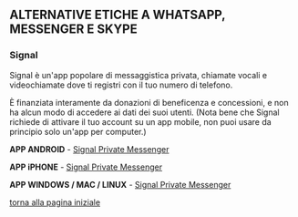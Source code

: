 ## ALTERNATIVE ETICHE A WHATSAPP, MESSENGER E SKYPE

### Signal

Signal è un'app popolare di messaggistica privata, chiamate vocali e videochiamate dove ti registri con il 
tuo numero di telefono. 

È finanziata interamente da donazioni di beneficenza e concessioni, e non ha alcun modo di accedere ai dati 
dei suoi utenti. (Nota bene che Signal richiede di attivare il tuo account su un app mobile, non puoi usare da 
principio solo un'app per computer.) 

**APP ANDROID** - [Signal Private Messenger](https://play.google.com/store/apps/details?id=org.thoughtcrime.securesms)

**APP iPHONE** - [Signal Private Messenger](https://itunes.apple.com/app/signal-private-messenger/id874139669)

**APP WINDOWS / MAC / LINUX** - [Signal Private Messenger](https://www.signal.org/download/)

[//]: # (Da aggiungere le altre alternative)

[torna alla pagina iniziale](index)
